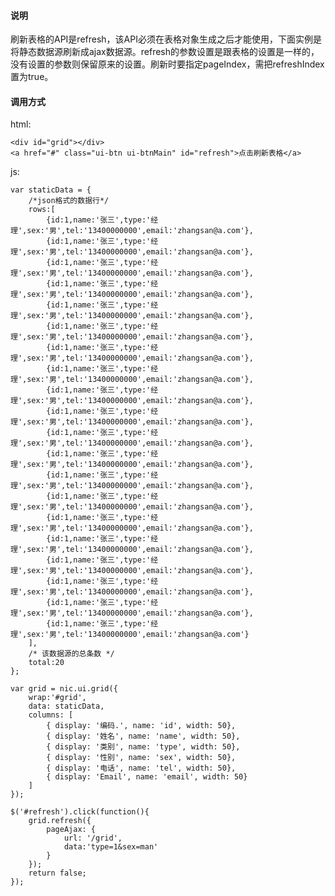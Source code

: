 #### 说明

刷新表格的API是refresh，该API必须在表格对象生成之后才能使用，下面实例是将静态数据源刷新成ajax数据源。refresh的参数设置是跟表格的设置是一样的，没有设置的参数则保留原来的设置。刷新时要指定pageIndex，需把refreshIndex置为true。

#### 调用方式

html:

	<div id="grid"></div>
	<a href="#" class="ui-btn ui-btnMain" id="refresh">点击刷新表格</a>

js:

	var staticData = {
		/*json格式的数据行*/
		rows:[
			{id:1,name:'张三',type:'经理',sex:'男',tel:'13400000000',email:'zhangsan@a.com'},
			{id:1,name:'张三',type:'经理',sex:'男',tel:'13400000000',email:'zhangsan@a.com'},
			{id:1,name:'张三',type:'经理',sex:'男',tel:'13400000000',email:'zhangsan@a.com'},
			{id:1,name:'张三',type:'经理',sex:'男',tel:'13400000000',email:'zhangsan@a.com'},
			{id:1,name:'张三',type:'经理',sex:'男',tel:'13400000000',email:'zhangsan@a.com'},
			{id:1,name:'张三',type:'经理',sex:'男',tel:'13400000000',email:'zhangsan@a.com'},
			{id:1,name:'张三',type:'经理',sex:'男',tel:'13400000000',email:'zhangsan@a.com'},
			{id:1,name:'张三',type:'经理',sex:'男',tel:'13400000000',email:'zhangsan@a.com'},
			{id:1,name:'张三',type:'经理',sex:'男',tel:'13400000000',email:'zhangsan@a.com'},
			{id:1,name:'张三',type:'经理',sex:'男',tel:'13400000000',email:'zhangsan@a.com'},
			{id:1,name:'张三',type:'经理',sex:'男',tel:'13400000000',email:'zhangsan@a.com'},
			{id:1,name:'张三',type:'经理',sex:'男',tel:'13400000000',email:'zhangsan@a.com'},
			{id:1,name:'张三',type:'经理',sex:'男',tel:'13400000000',email:'zhangsan@a.com'},
			{id:1,name:'张三',type:'经理',sex:'男',tel:'13400000000',email:'zhangsan@a.com'},
			{id:1,name:'张三',type:'经理',sex:'男',tel:'13400000000',email:'zhangsan@a.com'},
			{id:1,name:'张三',type:'经理',sex:'男',tel:'13400000000',email:'zhangsan@a.com'},
			{id:1,name:'张三',type:'经理',sex:'男',tel:'13400000000',email:'zhangsan@a.com'},
			{id:1,name:'张三',type:'经理',sex:'男',tel:'13400000000',email:'zhangsan@a.com'},
			{id:1,name:'张三',type:'经理',sex:'男',tel:'13400000000',email:'zhangsan@a.com'},
			{id:1,name:'张三',type:'经理',sex:'男',tel:'13400000000',email:'zhangsan@a.com'}
		],
		/* 该数据源的总条数 */
		total:20 
	};
	
	var grid = nic.ui.grid({
		wrap:'#grid',
		data: staticData,
		columns: [
			{ display: '编码.', name: 'id', width: 50},
			{ display: '姓名', name: 'name', width: 50},
			{ display: '类别', name: 'type', width: 50},
			{ display: '性别', name: 'sex', width: 50},
			{ display: '电话', name: 'tel', width: 50},
			{ display: 'Email', name: 'email', width: 50}
		]
	});
	
	$('#refresh').click(function(){
		grid.refresh({
			pageAjax: {
				url: '/grid',
				data:'type=1&sex=man'
			}
		});
		return false;
	});
